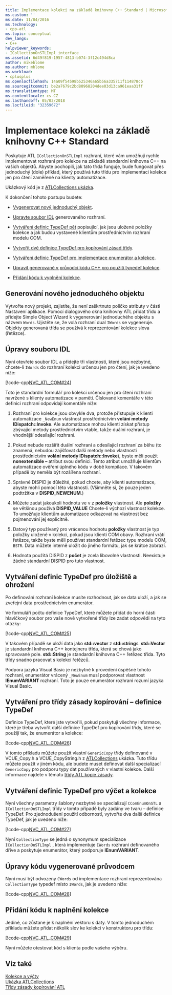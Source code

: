 ```yaml
---
title: Implementace kolekci na základě knihovny C++ Standard | Microsoft Docs
ms.custom: ''
ms.date: 11/04/2016
ms.technology:
- cpp-atl
ms.topic: conceptual
dev_langs:
- C++
helpviewer_keywords:
- ICollectionOnSTLImpl interface
ms.assetid: 6d49f819-1957-4813-b074-3f12c494d8ca
author: mikeblome
ms.author: mblome
ms.workload:
- cplusplus
ms.openlocfilehash: 14a09f54598b525346a65b56a335711f114878cb
ms.sourcegitcommit: be2a7679c2bd80968204dee03d13ca961eaa31ff
ms.translationtype: MT
ms.contentlocale: cs-CZ
ms.lasthandoff: 05/03/2018
ms.locfileid: "32359672"
---
```

# <a name="implementing-a-c-standard-library-based-collection"></a>Implementace kolekci na základě knihovny C++ Standard
Poskytuje ATL `ICollectionOnSTLImpl` rozhraní, které vám umožňují rychle implementovat rozhraní pro kolekce na základě standardní knihovna C++ na vašich objektů. Abyste pochopili, jak tato třída funguje, bude fungovat přes jednoduchý (dole) příklad, který používá tuto třídu pro implementaci kolekce jen pro čtení zaměřené na klienty automatizace.  
  
 Ukázkový kód je z [ATLCollections ukázka](../visual-cpp-samples.md).  
  
 K dokončení tohoto postupu budete:  
  
-   [Vygenerovat nový jednoduchý objekt](#vccongenerating_an_object).  
  
-   [Upravte soubor IDL](#vcconedit_the_idl) generovaného rozhraní.  
  
-   [Vytváření definic TypeDef pět](#vcconstorage_and_exposure_typedefs) popisující, jak jsou uložené položky kolekce a jak budou vystavené klientům prostřednictvím rozhraní modelu COM.  
  
-   [Vytvořit dvě definice TypeDef pro kopírování zásad třídy](#vcconcopy_classes).  
  
-   [Vytváření definic TypeDef pro implementace enumerátor a kolekce](#vcconenumeration_and_collection).  
  
-   [Upravit generované v průvodci kódu C++ pro použití typedef kolekce](#vcconedit_the_generated_code).  
  
-   [Přidání kódu k vyplnění kolekce](#vcconpopulate_the_collection).  
  
##  <a name="vccongenerating_an_object"></a> Generování nového jednoduchého objektu  
 Vytvořte nový projekt, zajistíte, že není zaškrtnuto políčko atributy v části Nastavení aplikace. Pomocí dialogového okna knihovny ATL přidat třídu a přidejte Simple Object Wizard k vygenerování jednoduchého objektu s názvem `Words`. Ujistěte se, že volá rozhraní dual `IWords` se vygeneruje. Objekty generovaná třída se používá k reprezentování kolekce slova (řetězce).  
  
##  <a name="vcconedit_the_idl"></a> Úpravy souboru IDL  
 Nyní otevřete soubor IDL a přidejte tři vlastnosti, které jsou nezbytné, chcete-li `IWords` do rozhraní kolekci určenou jen pro čtení, jak je uvedeno níže:  
  
 [!code-cpp[NVC_ATL_COM#24](../atl/codesnippet/cpp/implementing-an-stl-based-collection_1.idl)]  
  
 Toto je standardní formulář pro kolekci určenou jen pro čtení rozhraní navržené s klienty automatizace v paměti. Číslované komentáře v této definici rozhraní odpovídají komentáře níže:  
  
1.  Rozhraní pro kolekce jsou obvykle dva, protože přistupuje k klienti automatizace `_NewEnum` vlastnost prostřednictvím **volání metody IDispatch::Invoke**. Ale automatizace mohou klienti získat přístup zbývající metody prostřednictvím vtable, takže duální rozhraní, je vhodnější odesílající rozhraní.  
  
2.  Pokud nebude rozšířit duální rozhraní a odesílající rozhraní za běhu (to znamená, nebudou zajišťovat další metody nebo vlastnosti prostřednictvím **volání metody IDispatch::Invoke**), byste měli použít **nonextensible –** atribut svou definici. Tento atribut umožňuje klientům automatizace ověření úplného kódu v době kompilace. V takovém případě by neměla být rozšířena rozhraní.  
  
3.  Správné DISPID je důležité, pokud chcete, aby klienti automatizace, abyste mohli pomocí této vlastnosti. (Všimněte si, že pouze jeden podtržítka v **DISPID_NEWENUM**.)  
  
4.  Můžete zadat jakoukoli hodnotu ve v z **položky** vlastnost. Ale **položky** se většinou používá **DISPID_VALUE** Chcete-li výchozí vlastnost kolekce. To umožňuje klientům automatizace odkazovat na vlastnost bez pojmenování jej explicitně.  
  
5.  Datový typ používaný pro vrácenou hodnotu **položky** vlastnost je typ položky uložené v kolekci, pokud jsou klienti COM obavy. Rozhraní vrátí řetězce, takže byste měli používat standardní řetězec typu modelu COM, `BSTR`. Data můžete interně uložit do jiného formátu, jak se krátce zobrazí.  
  
6.  Hodnota použitá DISPID z **počet** je zcela libovolné vlastnosti. Neexistuje žádné standardní DISPID pro tuto vlastnost.  
  
##  <a name="vcconstorage_and_exposure_typedefs"></a> Vytváření definic TypeDef pro úložiště a ohrožení  
 Po definování rozhraní kolekce musíte rozhodnout, jak se data uloží, a jak se zveřejní data prostřednictvím enumerátor.  
  
 Ve formuláři počtu definice TypeDef, které můžete přidat do horní části hlavičkový soubor pro vaše nově vytvořené třídy lze zadat odpovědi na tyto otázky:  
  
 [!code-cpp[NVC_ATL_COM#25](../atl/codesnippet/cpp/implementing-an-stl-based-collection_2.h)]  
  
 V takovém případě se uloží data jako **std::vector** z **std::string**s. **std::Vector** je standardní knihovna C++ kontejneru třída, která se chová jako spravované pole. **std::String** je standardní knihovna C++ řetězec třída. Tyto třídy snadno pracovat s kolekcí řetězců.  
  
 Podpora jazyka Visual Basic je nezbytné k provedení úspěšné tohoto rozhraní, enumerátor vrácený `_NewEnum` musí podporovat vlastnost **IEnumVARIANT** rozhraní. Toto je pouze enumerátor rozhraní rozumí jazyka Visual Basic.  
  
##  <a name="vcconcopy_classes"></a> Vytváření pro třídy zásady kopírování – definice TypeDef  
 Definice TypeDef, které jste vytvořili, pokud poskytují všechny informace, které je třeba vytvořit další definice TypeDef pro kopírování třídy, které se použijí tak, že enumerátor a kolekce:  
  
 [!code-cpp[NVC_ATL_COM#26](../atl/codesnippet/cpp/implementing-an-stl-based-collection_3.h)]  
  
 V tomto příkladu můžete použít vlastní `GenericCopy` třídy definované v VCUE_Copy.h a VCUE_CopyString.h z [ATLCollections](../visual-cpp-samples.md) ukázka. Tuto třídu můžete použít v jiném kódu, ale budete muset definovat další specializací `GenericCopy` pro podporu typy dat používaných v vlastní kolekce. Další informace najdete v tématu [třídy ATL kopie zásady](../atl/atl-copy-policy-classes.md).  
  
##  <a name="vcconenumeration_and_collection"></a> Vytváření definic TypeDef pro výčet a kolekce  
 Nyní všechny parametry šablony nezbytné se specializují `CComEnumOnSTL` a `ICollectionOnSTLImpl` třídy v tomto případě byly zadány ve tvaru – definice TypeDef. Pro zjednodušení použití odborností, vytvořte dva další definice TypeDef, jak je uvedeno níže:  
  
 [!code-cpp[NVC_ATL_COM#27](../atl/codesnippet/cpp/implementing-an-stl-based-collection_4.h)]  
  
 Nyní `CollectionType` se jedná o synonymum specializace `ICollectionOnSTLImpl` , která implementuje `IWords` rozhraní definovaného dříve a poskytuje enumerátor, který podporuje **IEnumVARIANT**.  
  
##  <a name="vcconedit_the_generated_code"></a> Úpravy kódu vygenerované průvodcem  
 Nyní musí být odvozeny `CWords` od implementace rozhraní reprezentována `CollectionType` typedef místo `IWords`, jak je uvedeno níže:  
  
 [!code-cpp[NVC_ATL_COM#28](../atl/codesnippet/cpp/implementing-an-stl-based-collection_5.h)]  
  
##  <a name="vcconpopulate_the_collection"></a> Přidání kódu k naplnění kolekce  
 Jediné, co zůstane je k naplnění vektoru s daty. V tomto jednoduchém příkladu můžete přidat několik slov ke kolekci v konstruktoru pro třídu:  
  
 [!code-cpp[NVC_ATL_COM#29](../atl/codesnippet/cpp/implementing-an-stl-based-collection_6.h)]  
  
 Nyní můžete otestovat kód s klienta podle vašeho výběru.  
  
## <a name="see-also"></a>Viz také  
 [Kolekce a výčty](../atl/atl-collections-and-enumerators.md)   
 [Ukázka ATLCollections](../visual-cpp-samples.md)   
 [Třídy zásady kopírování ATL](../atl/atl-copy-policy-classes.md)

